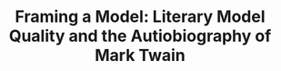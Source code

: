 ---
done: 'FALSE'
pid: g2021armoza
title: 'Framing a Model: Literary Model Quality and the Autiobiography of Mark Twain'
category: Grad Fellowship Project
cohort_year: '2021'
tagline:
abstract:
limerick:
pis: armoza
link:
local_image:
original_img:
layout: project
---
